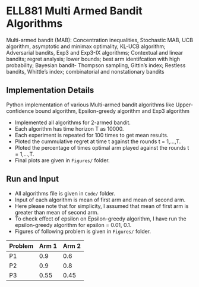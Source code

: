 # ELL881 Multi Armed Bandit Algorithms
Multi-armed bandit (MAB): Concentration inequalities,  Stochastic MAB, UCB algorithm, asymptotic and minimax optimality, KL-UCB algorithm;
Adversarial bandits, Exp3 and Exp3-IX algorithms; Contextual and linear bandits; regret analysis; lower bounds; best arm identifcation with high probability; Bayesian bandit- Thompson sampling, Gittin’s index; Restless bandits, Whittle’s index; combinatorial and nonstationary bandits

## Implementation Details
Python implementation of various Multi-armed bandit algorithms like Upper-confidence bound algorithm, Epsilon-greedy algorithm and Exp3 algorithm

- Implemented all algorithms for 2-armed bandit.
- Each algorithm has time horizon T as 10000.
- Each experiment is repeated for 100 times to get mean results.
- Ploted the cummulative regret at time t against the rounds t = 1,...,T.
- Ploted the percentage of times optimal arm played against the rounds t = 1,...,T.
- Final plots are given in `Figures/` folder.

## Run and Input

- All algorithms file is given in `Code/` folder.
- Input of each algorithm is mean of first arm and mean of second arm.
- Here please note that for simplicity, I assumed that mean of first arm is greater than mean of second arm.
- To check effect of epsilon on Epsilon-greedy algorithm, I have run the epsilon-greedy algorithm for epsilon = 0.01, 0.1. 
- Figures of following problem is given in `Figures/` folder.


| Problem | Arm 1 | Arm 2 |
--- | --- | --- 
P1 | 0.9 | 0.6 
P2 | 0.9 | 0.8 
P3 | 0.55 | 0.45

